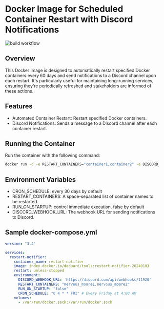 # Docker Image for Scheduled Container Restart with Discord Notifications
![build workflow](https://github.com/activecs/docker-cron-restart-notifier/actions/workflows/docker-image.yml/badge.svg)
## Overview
This Docker image is designed to automatically restart specified Docker containers every 60 days and send notifications to a Discord channel upon each restart. It's particularly useful for maintaining long-running services, ensuring they're periodically refreshed and stakeholders are informed of these actions.

## Features
- Automated Container Restart: Restart specified Docker containers.
- Discord Notifications: Sends a message to a Discord channel after each container restart.

## Running the Container
Run the container with the following command:
```bash
docker run -d -e RESTART_CONTAINERS="container1,container2" -e DISCORD_WEBHOOK_URL="your_discord_webhook_url"
```

## Environment Variables
- CRON_SCHEDULE: every 30 days by default
- RESTART_CONTAINERS: A space-separated list of container names to be restarted.
- RUN_ON_STARTUP: control immediate execution, false by default
- DISCORD_WEBHOOK_URL: The webhook URL for sending notifications to Discord.

## Sample docker-compose.yml
```yaml
version: "3.4"

services:
  restart-notifier:
    container_name: restart-notifier
    image: index.docker.io/deduard/tools:restart-notifier-20240103
    restart: unless-stopped
    environment:
      DISCORD_WEBHOOK_URL: 'https://discord.com/api/webhooks/11920'
      RESTART_CONTAINERS: "nervous_moore1,nervous_moore2"
      RUN_ON_STARTUP: "false"
      CRON_SCHEDULE: "0 4 * * FRI" # Every Friday at 4:00 AM
    volumes:
      - /var/run/docker.sock:/var/run/docker.sock
```